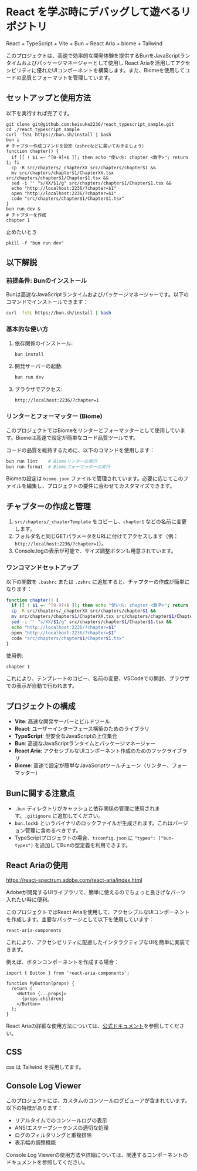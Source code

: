 # React を学ぶ時にデバッグして遊べるリポジトリ
React + TypeScript + Vite + Bun + React Aria + biome + Tailwind

このプロジェクトは、高速で効率的な開発体験を提供するBunをJavaScriptランタイムおよびパッケージマネージャーとして使用し
React Ariaを活用してアクセシビリティに優れたUIコンポーネントを構築します。また、Biomeを使用してコードの品質とフォーマットを管理しています。

## セットアップと使用方法
以下を実行すれば完了です。

```
git clone git@github.com:keisuke2236/react_typescript_sample.git
cd ./react_typescript_sample
curl -fsSL https://bun.sh/install | bash
bun i
# チャプター作成コマンドを設定（zshrcなどに書いておきましょう）
function chapter() {
  if [[ ! $1 =~ ^[0-9]+$ ]]; then echo "使い方: chapter <数字>"; return 1; fi
  cp -R src/chapters/_chapterXX src/chapters/chapter$1 &&
  mv src/chapters/chapter$1/ChapterXX.tsx src/chapters/chapter$1/Chapter$1.tsx &&
  sed -i '' "s/XX/$1/g" src/chapters/chapter$1/Chapter$1.tsx &&
  echo "http://localhost:2236/?chapter=$1"
  open "http://localhost:2236/?chapter=$1"
  code "src/chapters/chapter$1/Chapter$1.tsx"
}
bun run dev &
# チャプターを作成
chapter 1
```

止めたいとき

```
pkill -f "bun run dev"
```

## 以下解説
### 前提条件: Bunのインストール

Bunは高速なJavaScriptランタイムおよびパッケージマネージャーです。以下のコマンドでインストールできます：

```bash
curl -fsSL https://bun.sh/install | bash
```

### 基本的な使い方

1. 依存関係のインストール:
   ```sh
   bun install
   ```

2. 開発サーバーの起動:
   ```sh
   bun run dev
   ```

3. ブラウザでアクセス:
   ```
   http://localhost:2236/?chapter=1
   ```

### リンターとフォーマッター (Biome)

このプロジェクトではBiomeをリンターとフォーマッターとして使用しています。Biomeは高速で設定が簡単なコード品質ツールです。

コードの品質を維持するために、以下のコマンドを使用します：

```sh
bun run lint    # Biomeリンターの実行
bun run format  # Biomeフォーマッターの実行
```

Biomeの設定は `biome.json` ファイルで管理されています。必要に応じてこのファイルを編集し、プロジェクトの要件に合わせてカスタマイズできます。

## チャプターの作成と管理

1. `src/chapters/_chapterTemplate` をコピーし、`chapter1` などの名前に変更します。
2. フォルダ名と同じGETパラメータをURLに付けてアクセスします（例：`http://localhost:2236/?chapter=1`）。
3. Console.logの表示が可能で、サイズ調整ボタンも用意されています。

### ワンコマンドセットアップ

以下の関数を `.bashrc` または `.zshrc` に追加すると、チャプターの作成が簡単になります：

```zsh
function chapter() {
  if [[ ! $1 =~ ^[0-9]+$ ]]; then echo "使い方: chapter <数字>"; return 1; fi
  cp -R src/chapters/_chapterXX src/chapters/chapter$1 &&
  mv src/chapters/chapter$1/ChapterXX.tsx src/chapters/chapter$1/Chapter$1.tsx &&
  sed -i '' "s/XX/$1/g" src/chapters/chapter$1/Chapter$1.tsx &&
  echo "http://localhost:2236/?chapter=$1"
  open "http://localhost:2236/?chapter=$1"
  code "src/chapters/chapter$1/Chapter$1.tsx"
}
```

使用例:
```
chapter 1
```

これにより、テンプレートのコピー、名前の変更、VSCodeでの開封、ブラウザでの表示が自動で行われます。

## プロジェクトの構成

- **Vite**: 高速な開発サーバーとビルドツール
- **React**: ユーザーインターフェース構築のためのライブラリ
- **TypeScript**: 型安全なJavaScriptの上位集合
- **Bun**: 高速なJavaScriptランタイムとパッケージマネージャー
- **React Aria**: アクセシブルなUIコンポーネント作成のためのフックライブラリ
- **Biome**: 高速で設定が簡単なJavaScriptツールチェーン（リンター、フォーマッター）

## Bunに関する注意点

- `.bun` ディレクトリがキャッシュと依存関係の管理に使用されます。`.gitignore` に追加してください。
- `bun.lockb` というバイナリのロックファイルが生成されます。これはバージョン管理に含めるべきです。
- TypeScriptプロジェクトの場合、`tsconfig.json` に `"types": ["bun-types"]` を追加してBunの型定義を利用できます。

## React Ariaの使用

https://react-spectrum.adobe.com/react-aria/index.html

Adobeが開発するUIライブラリで、簡単に使えるのでちょっと良さげなパーツ入れたい時に便利。

このプロジェクトではReact Ariaを使用して、アクセシブルなUIコンポーネントを作成します。主要なパッケージとして以下を使用しています：

```
react-aria-components
```

これにより、アクセシビリティに配慮したインタラクティブなUIを簡単に実装できます。

例えば、ボタンコンポーネントを作成する場合：

```tsx
import { Button } from 'react-aria-components';

function MyButton(props) {
  return (
    <Button {...props}>
      {props.children}
    </Button>
  );
}
```

React Ariaの詳細な使用方法については、[公式ドキュメント](https://react-spectrum.adobe.com/react-aria/)を参照してください。

## CSS
css は Tailwind を採用してます。

## Console Log Viewer

このプロジェクトには、カスタムのコンソールログビューアが含まれています。以下の特徴があります：

- リアルタイムでのコンソールログの表示
- ANSIエスケープシーケンスの適切な処理
- ログのフィルタリングと重複排除
- 表示幅の調整機能

Console Log Viewerの使用方法や詳細については、関連するコンポーネントのドキュメントを参照してください。
